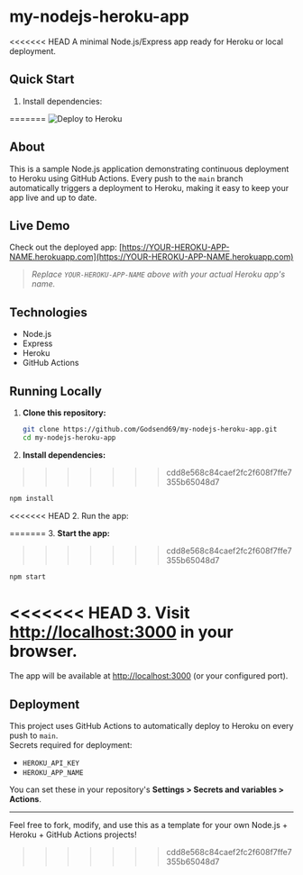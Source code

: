 # my-nodejs-heroku-app

<<<<<<< HEAD
A minimal Node.js/Express app ready for Heroku or local deployment.

## Quick Start

1. Install dependencies:

=======
![Deploy to Heroku](https://github.com/Godsend69/my-nodejs-heroku-app/actions/workflows/deploy-to-heroku.yml/badge.svg)

## About

This is a sample Node.js application demonstrating continuous deployment to Heroku using GitHub Actions. Every push to the `main` branch automatically triggers a deployment to Heroku, making it easy to keep your app live and up to date.

## Live Demo

Check out the deployed app: [https://YOUR-HEROKU-APP-NAME.herokuapp.com](https://YOUR-HEROKU-APP-NAME.herokuapp.com)
> _Replace `YOUR-HEROKU-APP-NAME` above with your actual Heroku app's name._

## Technologies

- Node.js
- Express
- Heroku
- GitHub Actions

## Running Locally

1. **Clone this repository:**
   ```bash
   git clone https://github.com/Godsend69/my-nodejs-heroku-app.git
   cd my-nodejs-heroku-app
   ```

2. **Install dependencies:**
>>>>>>> cdd8e568c84caef2fc2f608f7ffe7355b65048d7
   ```bash
   npm install
   ```

<<<<<<< HEAD
2. Run the app:

=======
3. **Start the app:**
>>>>>>> cdd8e568c84caef2fc2f608f7ffe7355b65048d7
   ```bash
   npm start
   ```

<<<<<<< HEAD
3. Visit [http://localhost:3000](http://localhost:3000) in your browser.
=======
   The app will be available at [http://localhost:3000](http://localhost:3000) (or your configured port).

## Deployment

This project uses GitHub Actions to automatically deploy to Heroku on every push to `main`.  
Secrets required for deployment:
- `HEROKU_API_KEY`
- `HEROKU_APP_NAME`

You can set these in your repository's **Settings > Secrets and variables > Actions**.

---

Feel free to fork, modify, and use this as a template for your own Node.js + Heroku + GitHub Actions projects!
>>>>>>> cdd8e568c84caef2fc2f608f7ffe7355b65048d7
